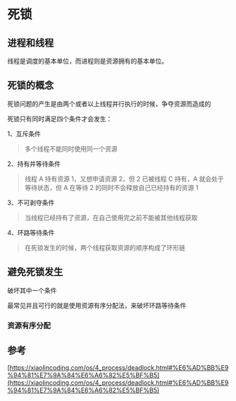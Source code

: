 # 死锁

## 进程和线程

线程是调度的基本单位，而进程则是资源拥有的基本单位。

## 死锁的概念

死锁问题的产生是由两个或者以上线程并行执行的时候，争夺资源而造成的

死锁只有同时满足四个条件才会发生：

1、互斥条件

> 多个线程不能同时使用同一个资源

2、持有并等待条件

> 线程 A 持有资源 1，又想申请资源 2，但 2 已被线程 C 持有，A 就会处于等待状态，但 A 在等待 2 的同时不会释放自己已经持有的资源 1

3、不可剥夺条件

> 当线程已经持有了资源，在自己使用完之前不能被其他线程获取

4、环路等待条件

> 在死锁发生的时候，两个线程获取资源的顺序构成了环形链

## 避免死锁发生

破坏其中一个条件

最常见并且可行的就是使用资源有序分配法，来破坏环路等待条件

### 资源有序分配

## 参考

[https://xiaolincoding.com/os/4_process/deadlock.html#%E6%AD%BB%E9%94%81%E7%9A%84%E6%A6%82%E5%BF%B5](https://xiaolincoding.com/os/4_process/deadlock.html#%E6%AD%BB%E9%94%81%E7%9A%84%E6%A6%82%E5%BF%B5)
